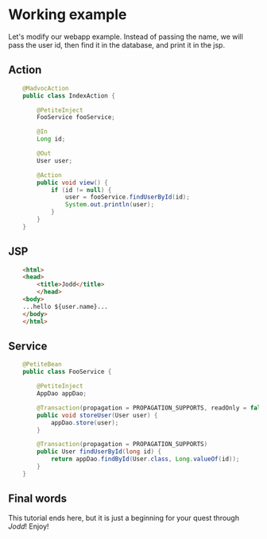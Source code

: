 # Working example

Let's modify our webapp example. Instead of passing the name, we will
pass the user id, then find it in the database, and print it in the jsp.

## Action

~~~~~ java
    @MadvocAction
    public class IndexAction {

    	@PetiteInject
    	FooService fooService;

    	@In
    	Long id;

    	@Out
    	User user;

    	@Action
    	public void view() {
    		if (id != null) {
    			user = fooService.findUserById(id);
    			System.out.println(user);
    		}
    	}
    }
~~~~~

## JSP

~~~~~ html
    <html>
    <head>
    	<title>Jodd</title>
    	</head>
    <body>
    ...hello ${user.name}...
    </body>
    </html>
~~~~~

## Service

~~~~~ java
    @PetiteBean
    public class FooService {

    	@PetiteInject
    	AppDao appDao;

    	@Transaction(propagation = PROPAGATION_SUPPORTS, readOnly = false)
    	public void storeUser(User user) {
    		appDao.store(user);
    	}

    	@Transaction(propagation = PROPAGATION_SUPPORTS)
    	public User findUserById(long id) {
    		return appDao.findById(User.class, Long.valueOf(id));
    	}
    }
~~~~~

## Final words

This tutorial ends here, but it is just a beginning for your quest
through *Jodd*! Enjoy!
